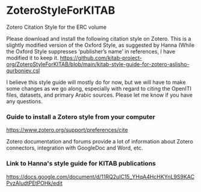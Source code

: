 # ZoteroStyleForKITAB
Zotero Citation Style for the ERC volume


Please download and install the following citation style on Zotero. This is a slightly modified version of the Oxford Style, as suggested by Hanna (While the Oxford Style suppresses ‘publisher’s name’ in references, I have modified it to keep it. 
https://github.com/kitab-project-org/ZoteroStyleForKITAB/blob/main/kitab-style-guide-for-zotero-aslisho-qurboniev.csl 

I believe this style guide will mostly do for now, but we will have to make some changes as we go along, especially with regard to citing the OpenITI files, datasets, and primary Arabic sources. Please let me know if you have any questions.

### Guide to install a Zotero style from your computer

https://www.zotero.org/support/preferences/cite 

Zotero documentation and forums provide a lot of information about Zotero connectors, integration with GoogleDoc and Word, etc.

### Link to Hanna's style guide for KITAB publications

https://docs.google.com/document/d/11RQ2ulC15_YHqA4HcHKYnL9S9KACPvzAIudtPEtPOHk/edit 
